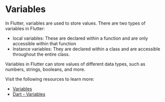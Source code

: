 # Variables

In Flutter, variables are used to store values. There are two types of variables in Flutter: 

- local variables: These are declared within a function and are only accessible within that function
- Instance variables: They are declared within a class and are accessible throughout the entire class. 

Variables in Flutter can store values of different data types, such as numbers, strings, booleans, and more.

Visit the following resources to learn more:

- [Variables](https://dart.dev/guides/language/language-tour#variables)
- [Dart - Variables](https://howtoflutter.dev/dart/variables/)